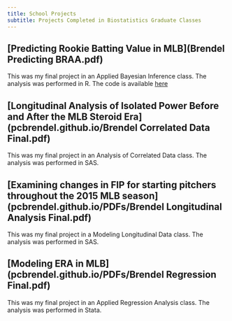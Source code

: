 ```yaml
---
title: School Projects
subtitle: Projects Completed in Biostatistics Graduate Classes 
---
```


## [Predicting Rookie Batting Value in MLB](Brendel Predicting BRAA.pdf)
This was my final project in an Applied Bayesian Inference class. The analysis was performed in R. The code is available [here](https://github.com/pcbrendel/baseballanalysis)

## [Longitudinal Analysis of Isolated Power Before and After the MLB Steroid Era](pcbrendel.github.io/Brendel Correlated Data Final.pdf)
This was my final project in an Analysis of Correlated Data class. The analysis was performed in SAS.

## [Examining changes in FIP for starting pitchers throughout the 2015 MLB season](pcbrendel.github.io/PDFs/Brendel Longitudinal Analysis Final.pdf)
This was my final project in a Modeling Longitudinal Data class. The analysis was performed in SAS.

## [Modeling ERA in MLB](pcbrendel.github.io/PDFs/Brendel Regression Final.pdf)
This was my final project in an Applied Regression Analysis class. The analysis was performed in Stata.
